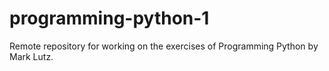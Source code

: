 # programming-python-1
Remote repository for working on the exercises of Programming Python by Mark Lutz.
